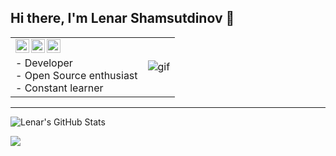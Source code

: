 ## Hi there, I'm Lenar Shamsutdinov 👋

<table border="0" width="100%">
  <tr>
    <td align="center" valign="middle">
      <a href="#"><img align="left" alt="Lenar's Linkdein" width="22px" src="https://cdn-icons-png.flaticon.com/512/3536/3536505.png" /></a>
      <a href="#"><img align="left" alt="Lenar's Telegram" width="22px" src="https://cdn-icons-png.flaticon.com/512/3536/3536661.png" /></a>
      <a href="#"><img align="left" alt="Lenar's Whatsapp" width="22px" src="https://cdn-icons-png.flaticon.com/512/3536/3536445.png" /></a>
      <!-- <a href="#"><img align="left" alt="Lenar's Twitter"  width="22px" src="https://cdn-icons-png.flaticon.com/512/3536/3536424.png" /></a> -->
    </td>
    <td rowspan="2">
      <img alt="gif" src="https://media1.tenor.com/m/l53qv3b1lhoAAAAd/silicon-valley-locked.gif" />
      <!-- <img alt="gif" src="https://media1.tenor.com/m/l53qv3b1lhoAAAAC/silicon-valley-locked.gif" /> -->
      <!-- <img align="right" alt="gif" src="https://media.giphy.com/media/13HgwGsXF0aiGY/giphy.gif" /> -->
    </td>
  </tr>
  <tr>
    <td valign="top">
      - Developer <br />
      - Open Source enthusiast <br />
      - Constant learner <br />
    </td>
  </tr>
</table>

---

![Lenar's GitHub Stats](https://github-readme-stats.vercel.app/api?username=m1ra9e&hide=[%22issues%22,%22contribs%22]&show_icons=true&title_color=fff&icon_color=79ff97&text_color=9f9f9f&bg_color=151515)

[![](https://komarev.com/ghpvc/?username=m1ra9e)](https://komarev.com/ghpvc/?username=m1ra9e)

<!--
  Icons taken from riajulislam :
    https://www.flaticon.com/free-icons/linkedin
    https://www.flaticon.com/free-icons/telegram
    https://www.flaticon.com/free-icons/whatsap
    https://www.flaticon.com/free-icons/twitter

  Gif image taken from https://tenor.com/ru/view/silicon-valley-locked-doors-headphones-richard-gif-18012273
-->
